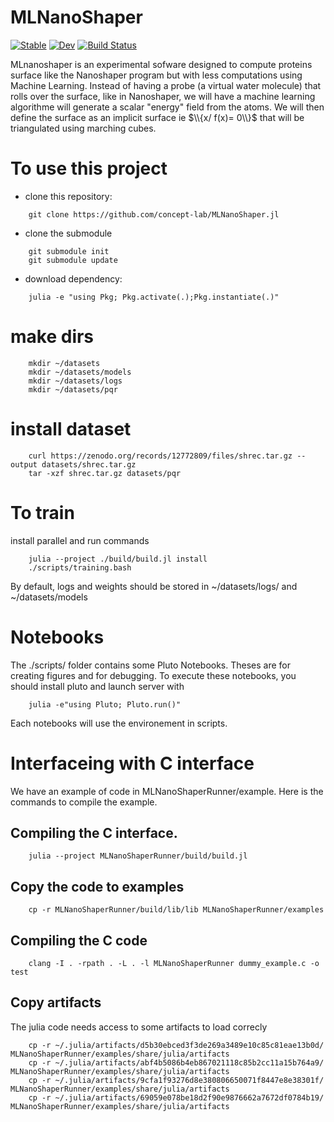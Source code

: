# MLNanoShaper

[![Stable](https://img.shields.io/badge/docs-stable-blue.svg)](https://concept-lab.github.io/MLNanoShaper.jl/stable/)
[![Dev](https://img.shields.io/badge/docs-dev-blue.svg)](https://concept-lab.github.io/MLNanoShaper.jl/dev/)
[![Build Status](https://github.com/concept-lab/MLNanoShaper.jl/actions/workflows/CI.yml/badge.svg?branch=main)](https://github.com/hack-hard/MLNanoShaper.jl/actions/workflows/CI.yml?query=branch%3Amain)

MLnanoshaper is an experimental sofware designed to compute proteins surface like the Nanoshaper program but with less computations using Machine Learning.
Instead of having a probe (a virtual water molecule) that rolls over the surface, like in Nanoshaper, we will have a machine learning algorithme will generate a scalar "energy" field from the atoms. We will then define the surface as an implicit surface ie $\\{x/ f(x)= 0\\}$ that will be triangulated using marching cubes.


# To use this project
- clone this repository:
```
    git clone https://github.com/concept-lab/MLNanoShaper.jl
```
- clone the submodule
```
    git submodule init
    git submodule update
```
- download dependency:
```
    julia -e "using Pkg; Pkg.activate(.);Pkg.instantiate(.)"
```
# make dirs
```
    mkdir ~/datasets
    mkdir ~/datasets/models
    mkdir ~/datasets/logs
    mkdir ~/datasets/pqr
```
# install dataset
```
    curl https://zenodo.org/records/12772809/files/shrec.tar.gz --output datasets/shrec.tar.gz 
    tar -xzf shrec.tar.gz datasets/pqr
```

# To train 
install parallel and run commands
```
    julia --project ./build/build.jl install
    ./scripts/training.bash
```

By default, logs and weights should be stored in ~/datasets/logs/ and ~/datasets/models


# Notebooks
The ./scripts/ folder contains some Pluto Notebooks. Theses are for creating figures and for debugging. To execute these notebooks, you should install pluto and launch server with 
```
    julia -e"using Pluto; Pluto.run()"
```

Each notebooks will use the environement in scripts.

# Interfaceing with C interface
We have an example of code in MLNanoShaperRunner/example. Here is the commands to compile the example.
## Compiling the C interface.
```
    julia --project MLNanoShaperRunner/build/build.jl
```

## Copy the code to examples
```
    cp -r MLNanoShaperRunner/build/lib/lib MLNanoShaperRunner/examples
```

## Compiling the C code
``` 
    clang -I . -rpath . -L . -l MLNanoShaperRunner dummy_example.c -o test
```

## Copy artifacts
The julia code needs access to some artifacts to load correcly
```
    cp -r ~/.julia/artifacts/d5b30ebced3f3de269a3489e10c85c81eae13b0d/ MLNanoShaperRunner/examples/share/julia/artifacts
    cp -r ~/.julia/artifacts/abf4b5086b4eb867021118c85b2cc11a15b764a9/ MLNanoShaperRunner/examples/share/julia/artifacts
    cp -r ~/.julia/artifacts/9cfa1f93276d8e380806650071f8447e8e38301f/ MLNanoShaperRunner/examples/share/julia/artifacts
    cp -r ~/.julia/artifacts/69059e078be18d2f90e9876662a7672df0784b19/ MLNanoShaperRunner/examples/share/julia/artifacts
```


